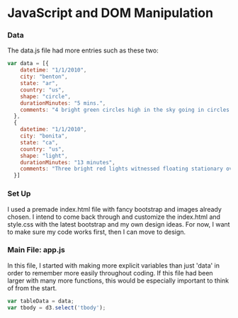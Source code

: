 # JavaScript and DOM Manipulation

### Data

The data.js file had more entries such as these two:

```javascript
var data = [{
    datetime: "1/1/2010",
    city: "benton",
    state: "ar",
    country: "us",
    shape: "circle",
    durationMinutes: "5 mins.",
    comments: "4 bright green circles high in the sky going in circles then one bright green light at my front door."
  },
  {
    datetime: "1/1/2010",
    city: "bonita",
    state: "ca",
    country: "us",
    shape: "light",
    durationMinutes: "13 minutes",
    comments: "Three bright red lights witnessed floating stationary over San Diego New Years Day 2010"
  }]
```

### Set Up

I used a premade index.html file with fancy bootstrap and images already chosen. I intend to come back through and customize the index.html and style.css with the latest bootstrap and my own design ideas. For now, I want to make sure my code works first, then I can move to design.


### Main File: app.js

In this file, I started with making more explicit variables than just 'data' in order to remember more easily throughout coding. If this file had been larger with many more functions, this would be especially important to think of from the start.

```javascript
var tableData = data;
var tbody = d3.select('tbody');
```




```javascript
```


